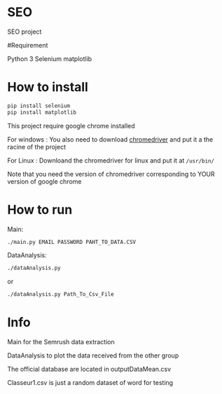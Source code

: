 # SEO
SEO project

#Requirement 

Python 3
Selenium
matplotlib

# How to install 

```bash
pip install selenium
pip install matplotlib
```

This project require google chrome installed

For windows : You also need to download [chromedriver](https://sites.google.com/chromium.org/driver/) and put it a the racine of the project
      
For Linux : Downloand the chromedriver for linux and put it at ``` /usr/bin/ ```

Note that you need the version of chromedriver corresponding to YOUR version of google chrome

# How to run 
Main:
```bash
./main.py EMAIL PASSWORD PAHT_TO_DATA.CSV
```
DataAnalysis:
```bash
./dataAnalysis.py
```
or
```bash
./dataAnalysis.py Path_To_Csv_File
```

# Info
Main for the Semrush data extraction

DataAnalysis to plot the data received from the other group

The official database are located in outputDataMean.csv

Classeur1.csv is just a random dataset of word for testing
